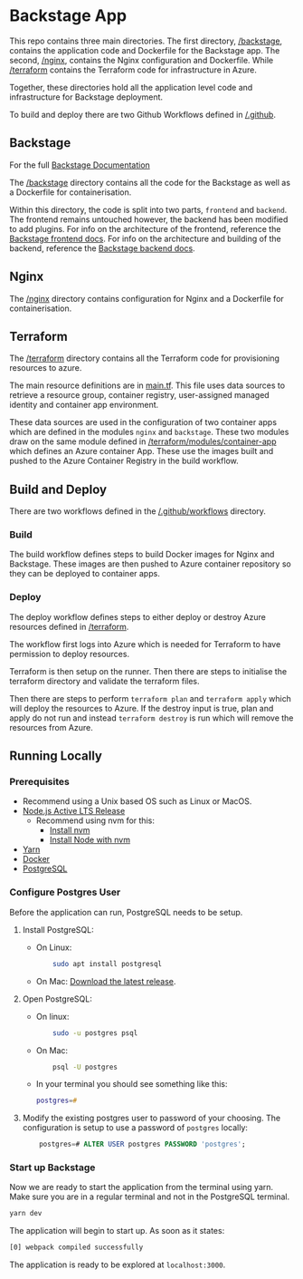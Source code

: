 # Backstage App

This repo contains three main directories. The first directory, [/backstage](./backstage/), contains the application code and Dockerfile for the Backstage app. The second, [/nginx](./nginx/), contains the  Nginx configuration and Dockerfile. While [/terraform](./terraform/) contains the Terraform code for infrastructure in Azure.

Together, these directories hold all the application level code and infrastructure for Backstage deployment.

To build and deploy there are two Github Workflows defined in [/.github](./.github/workflows/).

## Backstage

For the full [Backstage Documentation](https://backstage.io/docs/overview/what-is-backstage/)

The [/backstage](./backstage/) directory contains all the code for the Backstage as well as a Dockerfile for containerisation.

Within this directory, the code is split into two parts, `frontend` and `backend`. The frontend remains untouched however, the backend has been modified to add plugins. For info on the architecture of the frontend, reference the [Backstage frontend docs](https://backstage.io/docs/frontend-system/). For info on the architecture and building of the backend, reference the [Backstage backend docs](https://backstage.io/docs/backend-system/).

## Nginx

The [/nginx](./nginx/) directory contains configuration for Nginx and a Dockerfile for containerisation.

## Terraform

The [/terraform](./terraform/) directory contains all the Terraform code for provisioning resources to azure.

The main resource definitions are in [main.tf](./terraform/main.tf). This file uses data sources to retrieve a resource group, container registry, user-assigned managed identity and container app environment.

These data sources are used in the configuration of two container apps which are defined in the modules `nginx` and `backstage`. These two modules draw on the same module defined in [/terraform/modules/container-app](./terraform/modules/container-app/) which defines an Azure container App. These use the images built and pushed to the Azure Container Registry in the build workflow.

## Build and Deploy

There are two workflows defined in the [/.github/workflows](./.github/workflows/) directory.

### Build

The build workflow defines steps to build Docker images for Nginx and Backstage. These images are then pushed to Azure container repository so they can be deployed to container apps.

### Deploy

The deploy workflow defines steps to either deploy or destroy Azure resources defined in [/terraform](#terraform).

The workflow first logs into Azure which is needed for Terraform to have permission to deploy resources.

Terraform is then setup on the runner. Then there are steps to initialise the terraform directory and validate the terraform files.

Then there are steps to perform `terraform plan` and `terraform apply` which will deploy the resources to Azure. If the destroy input is true, plan and apply do not run and instead `terraform destroy` is run which will remove the resources from Azure.

## Running Locally

### Prerequisites

- Recommend using a Unix based OS such as Linux or MacOS.
- [Node.js Active LTS Release](https://nodejs.org/en/about/previous-releases)
  - Recommend using nvm for this:
    - [Install nvm](https://github.com/nvm-sh/nvm?tab=readme-ov-file#install--update-script)
    - [Install Node with nvm](https://github.com/nvm-sh/nvm?tab=readme-ov-file#usagem)
- [Yarn](https://classic.yarnpkg.com/en/docs/install/)
- [Docker](https://docs.docker.com/engine/install/)
- [PostgreSQL](https://www.postgresql.org/download/)

### Configure Postgres User

Before the application can run, PostgreSQL needs to be setup.

1. Install PostgreSQL:
    - On Linux:

        ```bash
            sudo apt install postgresql
        ```

    - On Mac: [Download the latest release](https://postgresapp.com/).
2. Open PostgreSQL:
    - On linux:

        ```bash
            sudo -u postgres psql
        ```

    - On Mac:

        ```Zsh
            psql -U postgres
        ```

    - In your terminal you should see something like this:

        ```Zsh
        postgres=#
        ```

3. Modify the existing postgres user to password of your choosing. The configuration is setup to use a password of `postgres` locally:

    ```SQL
        postgres=# ALTER USER postgres PASSWORD 'postgres';
    ```

### Start up Backstage

Now we are ready to start the application from the terminal using yarn. Make sure you are in a regular terminal and not in the PostgreSQL terminal.

```bash
yarn dev
```

The application will begin to start up. As soon as it states:

```bash
[0] webpack compiled successfully
```

The application is ready to be explored at `localhost:3000`.
